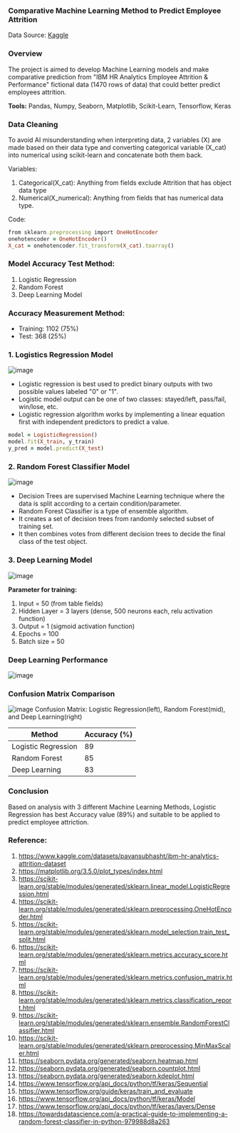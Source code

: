 ### Comparative Machine Learning Method to Predict Employee Attrition
Data Source: [Kaggle](https://www.kaggle.com/datasets/pavansubhasht/ibm-hr-analytics-attrition-dataset)
### Overview
The project is aimed to develop Machine Learning models and make comparative prediction from "IBM HR Analytics Employee Attrition & Performance" fictional data (1470 rows of data) that could better predict employees attrition.

**Tools:** Pandas, Numpy, Seaborn, Matplotlib, Scikit-Learn, Tensorflow, Keras

### Data Cleaning
To avoid AI misunderstanding when interpreting data, 2 variables (X) are made based on their data type and converting categorical variable (X_cat) into numerical using scikit-learn and concatenate both them back.

Variables:
1. Categorical(X_cat): Anything from fields exclude Attrition that has object data type
2. Numerical(X_numerical):  Anything from fields that has numerical data type.

Code:
``` ruby
from sklearn.preprocessing import OneHotEncoder
onehotencoder = OneHotEncoder()
X_cat = onehotencoder.fit_transform(X_cat).toarray()
```
### Model Accuracy Test Method:
1. Logistic Regression
2. Random Forest
3. Deep Learning Model 

### Accuracy Measurement Method:
 - Training: 1102 (75%)
 - Test: 368 (25%)

### 1. Logistics Regression Model
![image](https://user-images.githubusercontent.com/37673834/169258872-4b8e00a5-164f-4a29-9985-805864f0d7c5.png)

 - Logistic regression is best used to predict binary outputs with two possible values labeled "0" or "1".
 - Logistic model output can be one of two classes: stayed/left, pass/fail, win/lose, etc.
 - Logistic regression algorithm works by implementing a linear equation first with independent predictors to predict a value.
``` ruby
model = LogisticRegression()
model.fit(X_train, y_train)
y_pred = model.predict(X_test)
```

### 2. Random Forest Classifier Model
![image](https://user-images.githubusercontent.com/37673834/169261437-ebbbbf42-e0c7-4dfa-8528-47c52edf93e9.png)

 - Decision Trees are supervised Machine Learning technique where the data is split according to a certain condition/parameter. 
 - Random Forest Classifier is a type of ensemble algorithm. 
 - It creates a set of decision trees from randomly selected subset of training set. 
 - It then combines votes from different decision trees to decide the final class of the test object.

### 3. Deep Learning Model
![image](https://user-images.githubusercontent.com/37673834/169259386-f9650727-6042-40de-9f92-74e5b1d58a46.png)

**Parameter for training:**
1. Input = 50 (from table fields)
2. Hidden Layer = 3 layers (dense, 500 neurons each, relu activation function)
3. Output = 1 (sigmoid activation function)
4. Epochs = 100 
5. Batch size = 50

### Deep Learning Performance
![image](https://user-images.githubusercontent.com/37673834/169192599-d06e652a-7a06-4309-b9e5-d2f6e7eab3ff.png)


### Confusion Matrix Comparison

![image](https://user-images.githubusercontent.com/37673834/169203314-84f5b0e0-2406-4e74-af64-d9022e0f4da9.png)
Confusion Matrix: Logistic Regression(left), Random Forest(mid), and Deep Learning(right)

|   Method           |Accuracy (%)|
|--------------------|------------|
| Logistic Regression|         89 |
| Random Forest      |         85 |
| Deep Learning      |         83 |

### Conclusion
Based on analysis with 3 different Machine Learning Methods, Logistic Regression has best Accuracy value (89%) and suitable to be applied to predict employee attriction.
### Reference:
1. https://www.kaggle.com/datasets/pavansubhasht/ibm-hr-analytics-attrition-dataset
2. https://matplotlib.org/3.5.0/plot_types/index.html
3. https://scikit-learn.org/stable/modules/generated/sklearn.linear_model.LogisticRegression.html
4. https://scikit-learn.org/stable/modules/generated/sklearn.preprocessing.OneHotEncoder.html
5. https://scikit-learn.org/stable/modules/generated/sklearn.model_selection.train_test_split.html
6. https://scikit-learn.org/stable/modules/generated/sklearn.metrics.accuracy_score.html
7. https://scikit-learn.org/stable/modules/generated/sklearn.metrics.confusion_matrix.html
8. https://scikit-learn.org/stable/modules/generated/sklearn.metrics.classification_report.html
9. https://scikit-learn.org/stable/modules/generated/sklearn.ensemble.RandomForestClassifier.html
10. https://scikit-learn.org/stable/modules/generated/sklearn.preprocessing.MinMaxScaler.html
11. https://seaborn.pydata.org/generated/seaborn.heatmap.html
12. https://seaborn.pydata.org/generated/seaborn.countplot.html
13. https://seaborn.pydata.org/generated/seaborn.kdeplot.html
14. https://www.tensorflow.org/api_docs/python/tf/keras/Sequential
15. https://www.tensorflow.org/guide/keras/train_and_evaluate
16. https://www.tensorflow.org/api_docs/python/tf/keras/Model
17. https://www.tensorflow.org/api_docs/python/tf/keras/layers/Dense
18. https://towardsdatascience.com/a-practical-guide-to-implementing-a-random-forest-classifier-in-python-979988d8a263
